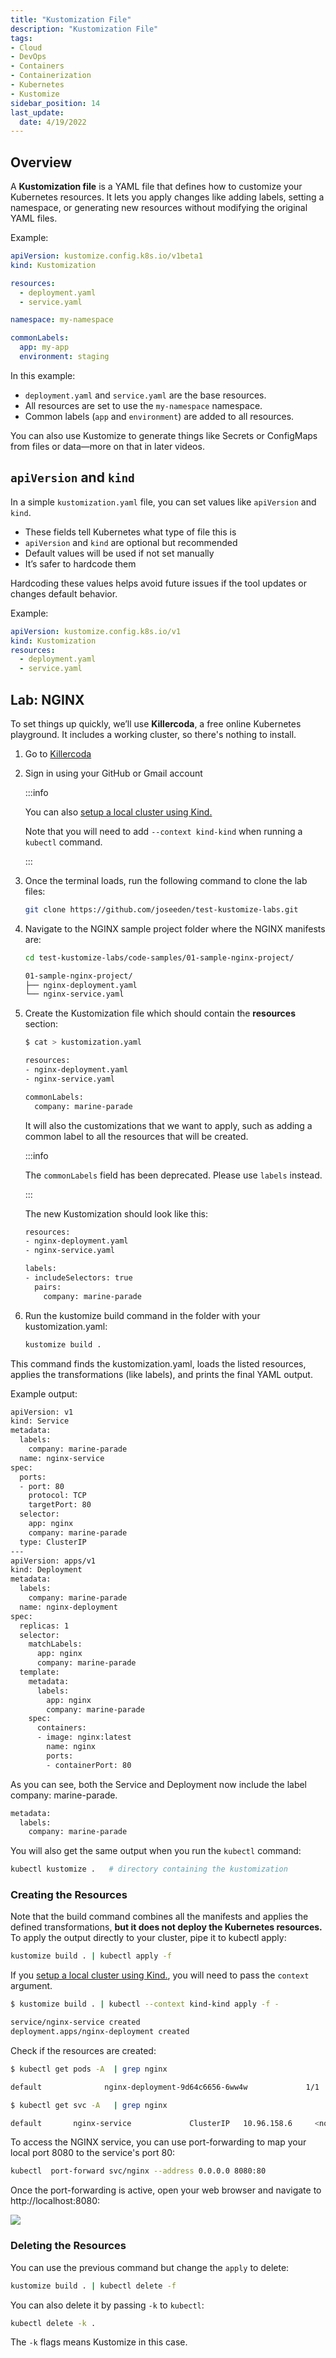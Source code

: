 ```yaml
---
title: "Kustomization File"
description: "Kustomization File"
tags: 
- Cloud
- DevOps
- Containers
- Containerization
- Kubernetes
- Kustomize
sidebar_position: 14
last_update:
  date: 4/19/2022
---
```




## Overview

A **Kustomization file** is a YAML file that defines how to customize your Kubernetes resources. It lets you apply changes like adding labels, setting a namespace, or generating new resources without modifying the original YAML files.

Example:

```yaml
apiVersion: kustomize.config.k8s.io/v1beta1
kind: Kustomization

resources:
  - deployment.yaml
  - service.yaml

namespace: my-namespace

commonLabels:
  app: my-app
  environment: staging
```

In this example:

- `deployment.yaml` and `service.yaml` are the base resources.
- All resources are set to use the `my-namespace` namespace.
- Common labels (`app` and `environment`) are added to all resources.

You can also use Kustomize to generate things like Secrets or ConfigMaps from files or data—more on that in later videos.

## `apiVersion` and `kind` 

In a simple `kustomization.yaml` file, you can set values like `apiVersion` and `kind`.

- These fields tell Kubernetes what type of file this is
- `apiVersion` and `kind` are optional but recommended
- Default values will be used if not set manually
- It’s safer to hardcode them

Hardcoding these values helps avoid future issues if the tool updates or changes default behavior.

Example: 

```yaml
apiVersion: kustomize.config.k8s.io/v1
kind: Kustomization
resources:
  - deployment.yaml
  - service.yaml
```

     
## Lab: NGINX

To set things up quickly, we’ll use **Killercoda**, a free online Kubernetes playground. It includes a working cluster, so there's nothing to install.

1. Go to [Killercoda](https://killercoda.com/playgrounds/scenario/kubernetes)
2. Sign in using your GitHub or Gmail account

    :::info

    You can also [setup a local cluster using Kind.](/docs/015-Containerization/020-Kubernetes/001-Setting-Up-Kubernetes-using-Kind.md) 

    Note that you will need to add `--context kind-kind` when running a `kubectl` command.

    :::

3. Once the terminal loads, run the following command to clone the lab files:

    ```bash
    git clone https://github.com/joseeden/test-kustomize-labs.git
    ```

4. Navigate to the NGINX sample project folder where the NGINX manifests are:

    ```bash
    cd test-kustomize-labs/code-samples/01-sample-nginx-project/
    ```
    ```bash
    01-sample-nginx-project/
    ├── nginx-deployment.yaml
    └── nginx-service.yaml
    ```

5. Create the Kustomization file which should contain the **resources** section: 

    ```bash
    $ cat > kustomization.yaml

    resources: 
    - nginx-deployment.yaml
    - nginx-service.yaml

    commonLabels:
      company: marine-parade
    ```

    It will also the customizations that we want to apply, such as adding a common label to all the resources that will be created.

    :::info

    The `commonLabels` field has been deprecated. Please use `labels` instead.

    :::

    The new Kustomization should look like this:

    ```bash
    resources: 
    - nginx-deployment.yaml
    - nginx-service.yaml

    labels:
    - includeSelectors: true 
      pairs:
        company: marine-parade
    ```


6. Run the kustomize build command in the folder with your kustomization.yaml:

    ```bash
    kustomize build . 
    ```

This command finds the kustomization.yaml, loads the listed resources, applies the transformations (like labels), and prints the final YAML output.

Example output:

```bash
apiVersion: v1
kind: Service
metadata:
  labels:
    company: marine-parade
  name: nginx-service
spec:
  ports:
  - port: 80
    protocol: TCP
    targetPort: 80
  selector:
    app: nginx
    company: marine-parade
  type: ClusterIP
---
apiVersion: apps/v1
kind: Deployment
metadata:
  labels:
    company: marine-parade
  name: nginx-deployment
spec:
  replicas: 1
  selector:
    matchLabels:
      app: nginx
      company: marine-parade
  template:
    metadata:
      labels:
        app: nginx
        company: marine-parade
    spec:
      containers:
      - image: nginx:latest
        name: nginx
        ports:
        - containerPort: 80 
```

As you can see, both the Service and Deployment now include the label company: marine-parade.

```bash
metadata:
  labels:
    company: marine-parade 
```

You will also get the same output when you run the `kubectl` command:

```bash
kubectl kustomize .   # directory containing the kustomization 
```

### Creating the Resources 

Note that the build command combines all the manifests and applies the defined transformations, **but it does not deploy the Kubernetes resources.** To apply the output directly to your cluster, pipe it to kubectl apply:

```bash
kustomize build . | kubectl apply -f 
```

If you [setup a local cluster using Kind.](/docs/015-Containerization/020-Kubernetes/001-Setting-Up-Kubernetes-using-Kind.md), you will need to pass the `context` argument.

```bash
$ kustomize build . | kubectl --context kind-kind apply -f -

service/nginx-service created
deployment.apps/nginx-deployment created
```

Check if the resources are created:

```bash
$ kubectl get pods -A  | grep nginx

default              nginx-deployment-9d64c6656-6ww4w             1/1     Running            0                6m5s
```

```bash
$ kubectl get svc -A   | grep nginx

default       nginx-service             ClusterIP   10.96.158.6     <none>        80/TCP                   6m30s 
```

To access the NGINX service, you can use port-forwarding to map your local port 8080 to the service's port 80:

```bash
kubectl  port-forward svc/nginx --address 0.0.0.0 8080:80 
```

Once the port-forwarding is active, open your web browser and navigate to http://localhost:8080:

<div class="img-center"> 

![](/img/docs/07282025-sample-nginx-page.PNG)

</div>



### Deleting the Resources 

You can use the previous command but change the `apply` to delete:

```bash
kustomize build . | kubectl delete -f 
```

You can also delete it by passing `-k` to `kubectl`:

```bash
kubectl delete -k . 
```

The `-k` flags means Kustomize in this case.

